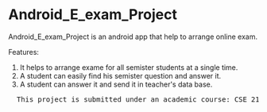 # Android_E_exam_Project
Android_E_exam_Project is an android app that help to arrange online exam.

Features:
  1. It helps to arrange exame for all semister students at a single time.
  2. A student can easily find his semister question and answer it.
  3. A student can answer it and send it in teacher's data base.

<pre>
  This project is submitted under an academic course: CSE 2100, Dept. of CSE, RUET
</pre>

